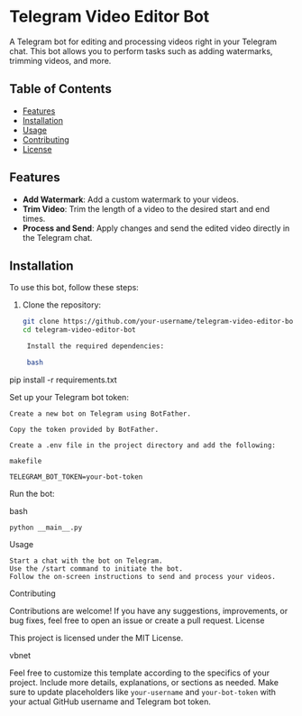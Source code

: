 # Telegram Video Editor Bot

A Telegram bot for editing and processing videos right in your Telegram chat. This bot allows you to perform tasks such as adding watermarks, trimming videos, and more.

## Table of Contents
- [Features](#features)
- [Installation](#installation)
- [Usage](#usage)
- [Contributing](#contributing)
- [License](#license)

## Features

- **Add Watermark**: Add a custom watermark to your videos.
- **Trim Video**: Trim the length of a video to the desired start and end times.
- **Process and Send**: Apply changes and send the edited video directly in the Telegram chat.

## Installation

To use this bot, follow these steps:

1. Clone the repository:

   ```bash
   git clone https://github.com/your-username/telegram-video-editor-bot.git
   cd telegram-video-editor-bot

    Install the required dependencies:

    bash

pip install -r requirements.txt

Set up your Telegram bot token:

    Create a new bot on Telegram using BotFather.

    Copy the token provided by BotFather.

    Create a .env file in the project directory and add the following:

    makefile

    TELEGRAM_BOT_TOKEN=your-bot-token

Run the bot:

bash

    python __main__.py

Usage

    Start a chat with the bot on Telegram.
    Use the /start command to initiate the bot.
    Follow the on-screen instructions to send and process your videos.

Contributing

Contributions are welcome! If you have any suggestions, improvements, or bug fixes, feel free to open an issue or create a pull request.
License

This project is licensed under the MIT License.

vbnet


Feel free to customize this template according to the specifics of your project. Include more details, explanations, or sections as needed. Make sure to update placeholders like `your-username` and `your-bot-token` with your actual GitHub username and Telegram bot token.
